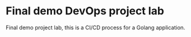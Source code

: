 # Final demo DevOps project lab
Final demo project lab, this is a CI/CD process for a Golang application.
